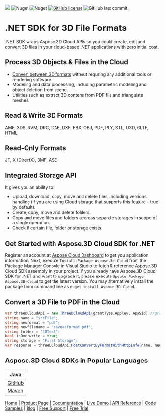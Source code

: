 ![](https://img.shields.io/badge/REST%20API-v3.0-lightgrey) ![Nuget](https://img.shields.io/nuget/v/Aspose.3d-Cloud) ![Nuget](https://img.shields.io/nuget/dt/Aspose.3d-Cloud) [![GitHub license](https://img.shields.io/github/license/aspose-3d-cloud/aspose-3d-cloud-dotnet)](https://github.com/aspose-3d-cloud/aspose-3d-cloud-dotnet/blob/master/LICENSE) ![GitHub last commit](https://img.shields.io/github/last-commit/Aspose-3D-Cloud/aspose-3d-cloud-dotnet)

# .NET SDK for 3D File Formats

.NET SDK wraps Aspose.3D Cloud APIs so you could create, edit and convert 3D files in your cloud-based .NET applications with zero initial cost.

## Process 3D Objects & Files in the Cloud

- [Convert between 3D formats](https://docs.aspose.cloud/3d/converting-between-formats-using-aspose-3d-cloud/) without requring any additional tools or rendering software.
- Modeling and data processing, including parametric modeling and object deletion from scene.
- Utilities such as extract 3D contens from PDF file and triangulate meshes.

## Read & Write 3D Formats

AMF, 3DS, RVM, DRC, DAE, DXF, FBX, OBJ, PDF, PLY, STL, U3D, GLTF, HTML

## Read-Only Formats

JT, X (DirectX), 3MF, ASE

## Integrated Storage API

It gives you an ability to:

- Upload, download, copy, move and delete files, including versions handling (if you are using Cloud storage that supports this feature - true by default).
- Create, copy, move and delete folders.
- Copy and move files and folders accross separate storages in scope of a single operation.
- Check if certain file, folder or storage exists.

## Get Started with Aspose.3D Cloud SDK for .NET

Register an account at [Aspose Cloud Dashboard](https://dashboard.aspose.cloud/#/apps) to get you application information. Next, execute `Install-Package Aspose.3d-Cloud` from the Package Manager Console in Visual Studio to fetch & reference Aspose.3D Cloud SDK assembly in your project. If you already have Aspose.3D Cloud SDK for .NET and want to upgrade it, please execute `Update-Package Aspose.3D-Cloud` to get the latest version. You may alternatively install the package from command line as `nuget install Aspose.3D-Cloud`.

## Convert a 3D File to PDF in the Cloud

```csharp
var threeDCloudApi = new ThreeDCloudApi(grantType,AppKey, AppSid);//grantType is "client_credentials"
string name = "srcFile";
string newformat = "pdf";
string newfilename = "saveasformat.pdf";
string folder = "3DTest";
bool isOverwrite = true;
string storage = "First Storage";
var response = threeDCloudApi.PostConvertByFormatWithHttpInfo(name, newformat, newfilename, folder, isOverwrite, storage);
```

## Aspose.3D Cloud SDKs in Popular Languages

| Java |
|---|
| [GitHub](https://github.com/aspose-3d-cloud/aspose-3d-cloud-java) |
| [Maven](https://repository.aspose.cloud/webapp/#/artifacts/browse/tree/General/repo/com/aspose/aspose-3d-cloud) |

[Home](https://www.aspose.cloud) | [Product Page](https://products.aspose.cloud/3d/net) | [Documentation](https://docs.aspose.cloud/3d/) | [Live Demo](https://products.aspose.app/3d/family) | [API Reference](https://apireference.aspose.cloud/3d/) | [Code Samples](https://github.com/Aspose-3D-Cloud/aspose-3d-cloud-dotnet/tree/master/src/Aspose.ThreeD.Cloud.SDK.Test) | [Blog](https://blog.aspose.cloud/category/3d/) | [Free Support](https://forum.aspose.cloud/c/3d) | [Free Trial](https://dashboard.aspose.cloud/#/apps)
